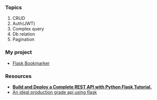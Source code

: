 ### Topics
1. CRUD
2. Auth(JWT)
3. Complex query 
4. Db relation
5. Pagination

### My project
* [Flask Bookmarker](https://github.com/AlFahimBinFaruk/flask_bookmarker)

### Resources
* **[Build and Deploy a Complete REST API with Python Flask Tutorial.](https://www.youtube.com/watch?v=WFzRy8KVcrM)**
* [An ideal production grade api using flask](https://github.com/AlFahimBinFaruk/flask-api-starter-kit)